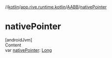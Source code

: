 //[kotlin](../../../index.md)/[app.rive.runtime.kotlin](../index.md)/[AABB](index.md)/[nativePointer](native-pointer.md)



# nativePointer  
[androidJvm]  
Content  
var [nativePointer](native-pointer.md): [Long](https://kotlinlang.org/api/latest/jvm/stdlib/kotlin/-long/index.html)  



